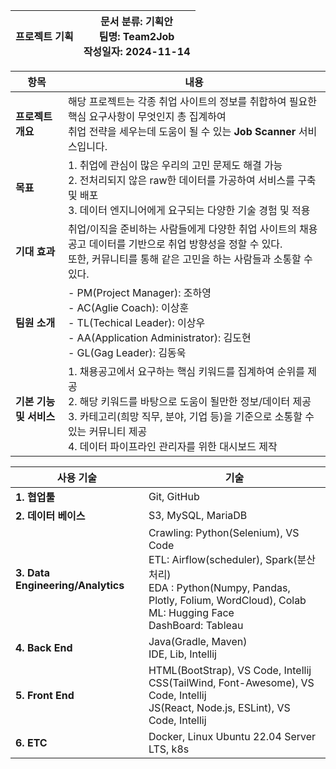 |**프로젝트 기획** | **문서 분류**: 기획안 <br> **팀명**: Team2Job <br> **작성일자**: 2024-11-14 |
|---------------------|-------------------------------------------------------------------------|


| **항목**                  | **내용**                                                                                        |
|---------------------------|--------------------------------------------------------------------------------------------------|
| **프로젝트 개요**         | 해당 프로젝트는 각종 취업 사이트의 정보를 취합하여 필요한 핵심 요구사항이 무엇인지 총 집계하여 <br> 취업 전략을 세우는데 도움이 될 수 있는 **Job Scanner** 서비스입니다.                                                                            |
| **목표**                  | 1. 취업에 관심이 많은 우리의 고민 문제도 해결 가능 <br> 2. 전처리되지 않은 raw한 데이터를 가공하여 서비스를 구축 및 배포 <br> 3. 데이터 엔지니어에게 요구되는 다양한 기술 경험 및 적용       |
| **기대 효과**             | 취업/이직을 준비하는 사람들에게 다양한 취업 사이트의 채용 공고 데이터를 기반으로 취업 방향성을 정할 수 있다. <br> 또한, 커뮤니티를 통해 같은 고민을 하는 사람들과 소통할 수 있다. |
| **팀원 소개**             | - PM(Project Manager): 조하영 <br> - AC(Aglie Coach): 이상훈 <br> - TL(Techical Leader): 이상우 <br> - AA(Application Administrator): 김도현 <br> - GL(Gag Leader): 김동욱 |
| **기본 기능 및 서비스**   | 1. 채용공고에서 요구하는 핵심 키워드를 집계하여 순위를 제공  <br> 2. 해당 키워드를 바탕으로 도움이 될만한 정보/데이터 제공 <br> 3. 카테고리(희망 직무, 분야, 기업 등)을 기준으로 소통할 수 있는 커뮤니티 제공 <br> 4. 데이터 파이프라인 관리자를 위한 대시보드 제작          |

| **사용 기술**                       | **기술**                                |
|-------------------------------------|-----------------------------------------|
| **1. 협업툴**                       | Git, GitHub                             |
| **2. 데이터 베이스**                | S3, MySQL, MariaDB                      |
| **3. Data Engineering/Analytics**   | Crawling: Python(Selenium), VS Code <br> ETL: Airflow(scheduler), Spark(분산 처리) <br> EDA : Python(Numpy, Pandas, Plotly, Folium, WordCloud), Colab  <br> ML: Hugging Face <br> DashBoard: Tableau |
| **4. Back End**                     | Java(Gradle, Maven) <br> IDE, Lib, Intellij |
| **5. Front End**                    | HTML(BootStrap), VS Code, Intellij <br> CSS(TailWind, Font-Awesome), VS Code, Intellij <br> JS(React, Node.js, ESLint), VS Code, Intellij  |
| **6. ETC**                          | Docker, Linux Ubuntu 22.04 Server LTS, k8s  |
